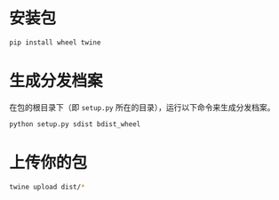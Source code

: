 # 安装包

```bash
pip install wheel twine
```

# 生成分发档案

在包的根目录下（即 `setup.py` 所在的目录），运行以下命令来生成分发档案。

```bash
python setup.py sdist bdist_wheel
```

# 上传你的包

```bash
twine upload dist/*
```
